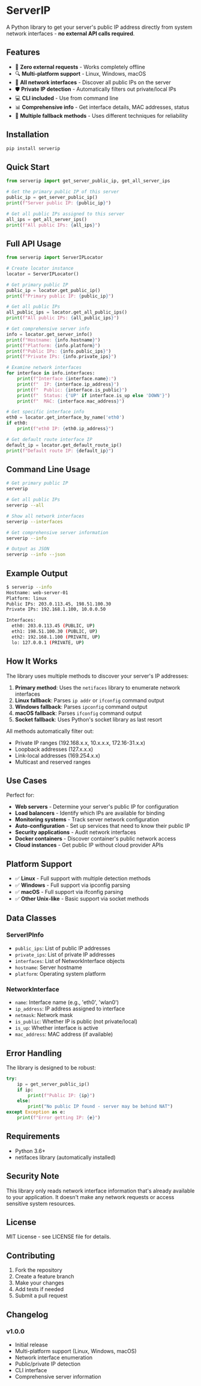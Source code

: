 # ServerIP

A Python library to get your server's public IP address directly from system network interfaces - **no external API calls required**.

## Features

- 🚀 **Zero external requests** - Works completely offline
- 🔍 **Multi-platform support** - Linux, Windows, macOS
- 📡 **All network interfaces** - Discover all public IPs on the server
- 🛡️ **Private IP detection** - Automatically filters out private/local IPs
- 💻 **CLI included** - Use from command line
- 📊 **Comprehensive info** - Get interface details, MAC addresses, status
- 🔄 **Multiple fallback methods** - Uses different techniques for reliability

## Installation

```bash
pip install serverip
```

## Quick Start

```python
from serverip import get_server_public_ip, get_all_server_ips

# Get the primary public IP of this server
public_ip = get_server_public_ip()
print(f"Server public IP: {public_ip}")

# Get all public IPs assigned to this server
all_ips = get_all_server_ips()
print(f"All public IPs: {all_ips}")
```

## Full API Usage

```python
from serverip import ServerIPLocator

# Create locator instance
locator = ServerIPLocator()

# Get primary public IP
public_ip = locator.get_public_ip()
print(f"Primary public IP: {public_ip}")

# Get all public IPs
all_public_ips = locator.get_all_public_ips()
print(f"All public IPs: {all_public_ips}")

# Get comprehensive server info
info = locator.get_server_info()
print(f"Hostname: {info.hostname}")
print(f"Platform: {info.platform}")
print(f"Public IPs: {info.public_ips}")
print(f"Private IPs: {info.private_ips}")

# Examine network interfaces
for interface in info.interfaces:
    print(f"Interface {interface.name}:")
    print(f"  IP: {interface.ip_address}")
    print(f"  Public: {interface.is_public}")
    print(f"  Status: {'UP' if interface.is_up else 'DOWN'}")
    print(f"  MAC: {interface.mac_address}")

# Get specific interface info
eth0 = locator.get_interface_by_name('eth0')
if eth0:
    print(f"eth0 IP: {eth0.ip_address}")

# Get default route interface IP
default_ip = locator.get_default_route_ip()
print(f"Default route IP: {default_ip}")
```

## Command Line Usage

```bash
# Get primary public IP
serverip

# Get all public IPs
serverip --all

# Show all network interfaces
serverip --interfaces

# Get comprehensive server information
serverip --info

# Output as JSON
serverip --info --json
```

## Example Output

```bash
$ serverip --info
Hostname: web-server-01
Platform: linux
Public IPs: 203.0.113.45, 198.51.100.30
Private IPs: 192.168.1.100, 10.0.0.50

Interfaces:
  eth0: 203.0.113.45 (PUBLIC, UP)
  eth1: 198.51.100.30 (PUBLIC, UP)
  eth2: 192.168.1.100 (PRIVATE, UP)
  lo: 127.0.0.1 (PRIVATE, UP)
```

## How It Works

The library uses multiple methods to discover your server's IP addresses:

1. **Primary method**: Uses the `netifaces` library to enumerate network interfaces
2. **Linux fallback**: Parses `ip addr` or `ifconfig` command output
3. **Windows fallback**: Parses `ipconfig` command output  
4. **macOS fallback**: Parses `ifconfig` command output
5. **Socket fallback**: Uses Python's socket library as last resort

All methods automatically filter out:
- Private IP ranges (192.168.x.x, 10.x.x.x, 172.16-31.x.x)
- Loopback addresses (127.x.x.x)
- Link-local addresses (169.254.x.x)
- Multicast and reserved ranges

## Use Cases

Perfect for:

- **Web servers** - Determine your server's public IP for configuration
- **Load balancers** - Identify which IPs are available for binding
- **Monitoring systems** - Track server network configuration
- **Auto-configuration** - Set up services that need to know their public IP
- **Security applications** - Audit network interfaces
- **Docker containers** - Discover container's public network access
- **Cloud instances** - Get public IP without cloud provider APIs

## Platform Support

- ✅ **Linux** - Full support with multiple detection methods
- ✅ **Windows** - Full support via ipconfig parsing
- ✅ **macOS** - Full support via ifconfig parsing  
- ✅ **Other Unix-like** - Basic support via socket methods

## Data Classes

### ServerIPInfo
- `public_ips`: List of public IP addresses
- `private_ips`: List of private IP addresses
- `interfaces`: List of NetworkInterface objects
- `hostname`: Server hostname
- `platform`: Operating system platform

### NetworkInterface  
- `name`: Interface name (e.g., 'eth0', 'wlan0')
- `ip_address`: IP address assigned to interface
- `netmask`: Network mask
- `is_public`: Whether IP is public (not private/local)
- `is_up`: Whether interface is active
- `mac_address`: MAC address (if available)

## Error Handling

The library is designed to be robust:

```python
try:
    ip = get_server_public_ip()
    if ip:
        print(f"Public IP: {ip}")
    else:
        print("No public IP found - server may be behind NAT")
except Exception as e:
    print(f"Error getting IP: {e}")
```

## Requirements

- Python 3.6+
- netifaces library (automatically installed)

## Security Note

This library only reads network interface information that's already available to your application. It doesn't make any network requests or access sensitive system resources.

## License

MIT License - see LICENSE file for details.

## Contributing

1. Fork the repository
2. Create a feature branch
3. Make your changes
4. Add tests if needed  
5. Submit a pull request

## Changelog

### v1.0.0
- Initial release
- Multi-platform support (Linux, Windows, macOS)
- Network interface enumeration
- Public/private IP detection
- CLI interface
- Comprehensive server information